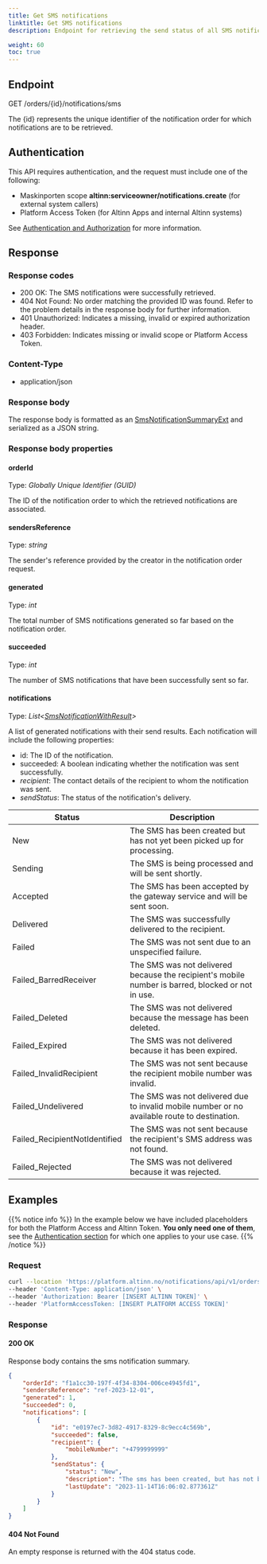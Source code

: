 ```yaml
---
title: Get SMS notifications
linktitle: Get SMS notifications 
description: Endpoint for retrieving the send status of all SMS notifications generated by a notification order.

weight: 60
toc: true
---
```


## Endpoint

GET /orders/{id}/notifications/sms

The {id} represents the unique identifier of the notification order for which notifications are to be retrieved.

## Authentication

This API requires authentication, and the request must include one of the following:

- Maskinporten scope __altinn:serviceowner/notifications.create__ (for external system callers)
- Platform Access Token (for Altinn Apps and internal Altinn systems)

See [Authentication and Authorization](../../../api/#authentication--authorization) for more information.

## Response

### Response codes
- 200 OK: The SMS notifications were successfully retrieved.
- 404 Not Found: No order matching the provided ID was found. Refer to the problem details in the response body for further information.
- 401 Unauthorized: Indicates a missing, invalid or expired authorization header.
- 403 Forbidden: Indicates missing or invalid scope or Platform Access Token.

### Content-Type
- application/json

### Response body
The response body is formatted as an
[SmsNotificationSummaryExt](https://github.com/Altinn/altinn-notifications/blob/main/src/Altinn.Notifications/Models/SmsNotificationSummaryExt.cs)
and serialized as a JSON string.


### Response body properties

#### orderId
Type: _Globally Unique Identifier (GUID)_

The ID of the notification order to which the retrieved notifications are associated.

#### sendersReference
Type: _string_

The sender's reference provided by the creator in the notification order request.

#### generated
Type: _int_

The total number of SMS notifications generated so far based on the notification order.

#### succeeded
Type: _int_

The number of SMS notifications that have been successfully sent so far.

#### notifications
Type: _List\<[SmsNotificationWithResult](https://github.com/Altinn/altinn-notifications/blob/main/src/Altinn.Notifications/Models/SmsNotificationWithResultExt.cs)\>_

A list of generated notifications with their send results. Each notification will include the following properties:
  - id: The ID of the notification.
  - succeeded: A boolean indicating whether the notification was sent successfully.
  - _recipient_: The contact details of the recipient to whom the notification was sent.
  - _sendStatus_: The status of the notification's delivery.

| Status                        | Description                                                                                       |
|-------------------------------|---------------------------------------------------------------------------------------------------|
| New                           | The SMS has been created but has not yet been picked up for processing.                           |
| Sending                       | The SMS is being processed and will be sent shortly.                                              |
| Accepted                      | The SMS has been accepted by the gateway service and will be sent soon.                           |
| Delivered                     | The SMS was successfully delivered to the recipient.                                              |
| Failed                        | The SMS was not sent due to an unspecified failure.                                               |
| Failed_BarredReceiver         | The SMS was not delivered because the recipient's mobile number is barred, blocked or not in use. |
| Failed_Deleted                | The SMS was not delivered because the message has been deleted.                                   |
| Failed_Expired                | The SMS was not delivered because it has been expired.                                            |
| Failed_InvalidRecipient       | The SMS was not sent because the recipient mobile number was invalid.                             |
| Failed_Undelivered            | The SMS was not delivered due to invalid mobile number or no available route to destination.      |
| Failed_RecipientNotIdentified | The SMS was not sent because the recipient's SMS address was not found.                           |
| Failed_Rejected               | The SMS was not delivered because it was rejected.                                                |

## Examples
{{% notice info %}}
In the example below we have included placeholders for both the Platform Access and Altinn Token.
__You only need one of them__, see the [Authentication section](#authentication) for which one applies to your use case.
{{% /notice %}}

### Request
```bash
curl --location 'https://platform.altinn.no/notifications/api/v1/orders/f1a1cc30-197f-4f34-8304-006ce4945fd1/notifications/sms' \
--header 'Content-Type: application/json' \
--header 'Authorization: Bearer [INSERT ALTINN TOKEN]' \
--header 'PlatformAccessToken: [INSERT PLATFORM ACCESS TOKEN]'
```

### Response

#### 200 OK
Response body contains the sms notification summary.

```json
{
    "orderId": "f1a1cc30-197f-4f34-8304-006ce4945fd1",
    "sendersReference": "ref-2023-12-01",
    "generated": 1,
    "succeeded": 0,
    "notifications": [
        {
            "id": "e0197ec7-3d82-4917-8329-8c9ecc4c569b",
            "succeeded": false,
            "recipient": {
                "mobileNumber": "+4799999999"
            },
            "sendStatus": {
                "status": "New",
                "description": "The sms has been created, but has not been picked up for processing yet.",
                "lastUpdate": "2023-11-14T16:06:02.877361Z"
            }
        }
    ]
}
```

#### 404 Not Found
An empty response is returned with the 404 status code.
